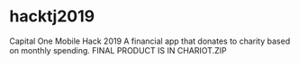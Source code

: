 # hacktj2019
Capital One Mobile Hack 2019
A financial app that donates to charity based on monthly spending.
FINAL PRODUCT IS IN CHARIOT.ZIP
